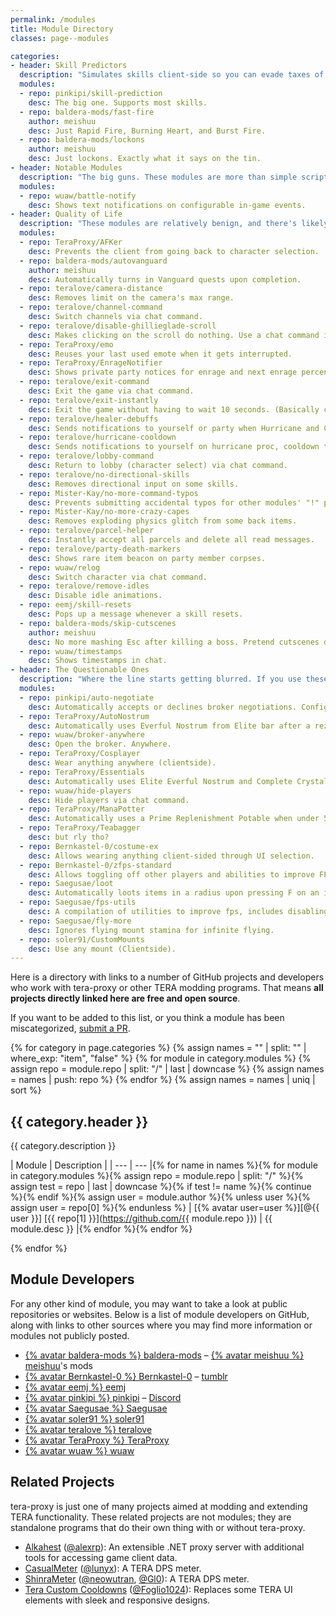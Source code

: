 ```yaml
---
permalink: /modules
title: Module Directory
classes: page--modules

categories:
- header: Skill Predictors
  description: "Simulates skills client-side so you can evade taxes of the ping variety."
  modules:
  - repo: pinkipi/skill-prediction
    desc: The big one. Supports most skills.
  - repo: baldera-mods/fast-fire
    author: meishuu
    desc: Just Rapid Fire, Burning Heart, and Burst Fire.
  - repo: baldera-mods/lockons
    author: meishuu
    desc: Just lockons. Exactly what it says on the tin.
- header: Notable Modules
  description: "The big guns. These modules are more than simple scripts."
  modules:
  - repo: wuaw/battle-notify
    desc: Shows text notifications on configurable in-game events.
- header: Quality of Life
  description: "These modules are relatively benign, and there's likely little risk to using these. But they *will* make your life better, probably."
  modules:
  - repo: TeraProxy/AFKer
    desc: Prevents the client from going back to character selection.
  - repo: baldera-mods/autovanguard
    author: meishuu
    desc: Automatically turns in Vanguard quests upon completion.
  - repo: teralove/camera-distance
    desc: Removes limit on the camera's max range.
  - repo: teralove/channel-command
    desc: Switch channels via chat command.
  - repo: teralove/disable-ghillieglade-scroll
    desc: Makes clicking on the scroll do nothing. Use a chat command instead.
  - repo: TeraProxy/emo
    desc: Reuses your last used emote when it gets interrupted.
  - repo: TeraProxy/EnrageNotifier
    desc: Shows private party notices for enrage and next enrage percentage.
  - repo: teralove/exit-command
    desc: Exit the game via chat command.
  - repo: teralove/exit-instantly
    desc: Exit the game without having to wait 10 seconds. (Basically clicking the X button.)
  - repo: teralove/healer-debuffs
    desc: Sends notifications to yourself or party when Hurricane and Contagion have been applied.
  - repo: teralove/hurricane-cooldown
    desc: Sends notifications to yourself on hurricane proc, cooldown time, and when it's ready again.
  - repo: teralove/lobby-command
    desc: Return to lobby (character select) via chat command.
  - repo: teralove/no-directional-skills
    desc: Removes directional input on some skills.
  - repo: Mister-Kay/no-more-command-typos
    desc: Prevents submitting accidental typos for other modules' "!" prefixed commands.
  - repo: Mister-Kay/no-more-crazy-capes
    desc: Removes exploding physics glitch from some back items.
  - repo: teralove/parcel-helper
    desc: Instantly accept all parcels and delete all read messages.
  - repo: teralove/party-death-markers
    desc: Shows rare item beacon on party member corpses.
  - repo: wuaw/relog
    desc: Switch character via chat command.
  - repo: teralove/remove-idles
    desc: Disable idle animations.
  - repo: eemj/skill-resets
    desc: Pops up a message whenever a skill resets.
  - repo: baldera-mods/skip-cutscenes
    author: meishuu
    desc: No more mashing Esc after killing a boss. Pretend cutscenes don't even exist.
  - repo: wuaw/timestamps
    desc: Shows timestamps in chat.
- header: The Questionable Ones
  description: "Where the line starts getting blurred. If you use these and it gets noticed... Well, no promises."
  modules:
  - repo: pinkipi/auto-negotiate
    desc: Automatically accepts or declines broker negotiations. Configurable.
  - repo: TeraProxy/AutoNostrum
    desc: Automatically uses Everful Nostrum from Elite bar after a rez.
  - repo: wuaw/broker-anywhere
    desc: Open the broker. Anywhere.
  - repo: TeraProxy/Cosplayer
    desc: Wear anything anywhere (clientside).
  - repo: TeraProxy/Essentials
    desc: Automatically uses Elite Everful Nostrum and Complete Crystalbind.
  - repo: wuaw/hide-players
    desc: Hide players via chat command.
  - repo: TeraProxy/ManaPotter
    desc: Automatically uses a Prime Replenishment Potable when under 50% MP.
  - repo: TeraProxy/Teabagger
    desc: but rly tho?
  - repo: Bernkastel-0/costume-ex
    desc: Allows wearing anything client-sided through UI selection.
  - repo: Bernkastel-0/zfps-standard
    desc: Allows toggling off other players and abilities to improve FPS.
  - repo: Saegusae/loot
    desc: Automatically loots items in a radius upon pressing F on an item.
  - repo: Saegusae/fps-utils
    desc: A compilation of utilities to improve fps, includes disabling fireworks effects.
  - repo: Saegusae/fly-more
    desc: Ignores flying mount stamina for infinite flying.
  - repo: soler91/CustomMounts
    desc: Use any mount (Clientside).
---
```


Here is a directory with links to a number of GitHub projects and developers who work with tera-proxy or other TERA modding programs. That means **all projects directly linked here are free and open source**.

If you want to be added to this list, or you think a module has been miscategorized, [submit a PR](https://github.com/meishuu/tera-proxy/edit/gh-pages/_pages/modules.md).

{% for category in page.categories %}
{% assign names = "" | split: "" | where_exp: "item", "false" %}
{% for module in category.modules %}
{% assign repo = module.repo | split: "/" | last | downcase %}
{% assign names = names | push: repo %}
{% endfor %}
{% assign names = names | uniq | sort %}

## {{ category.header }}

{{ category.description }}

| Module | Description |
| --- | --- |{% for name in names %}{% for module in category.modules %}{% assign repo = module.repo | split: "/" %}{% assign test = repo | last | downcase %}{% if test != name %}{% continue %}{% endif %}{% assign user = module.author %}{% unless user %}{% assign user = repo[0] %}{% endunless %}
| [{% avatar user=user %}][@{{ user }}] [{{ repo[1] }}](https://github.com/{{ module.repo }}) | {{ module.desc }} |{% endfor %}{% endfor %}

{% endfor %}

## Module Developers

For any other kind of module, you may want to take a look at public repositories or websites. Below is a list of module developers on GitHub, along with links to other sources where you may find more information or modules not publicly posted.

* [{% avatar baldera-mods %} baldera-mods][@baldera-mods] &ndash; [{% avatar meishuu %} meishuu][@meishuu]'s mods
* [{% avatar Bernkastel-0 %} Bernkastel-0][@Bernkastel-0] &ndash; [tumblr](http://teraproxy.tumblr.com/)
* [{% avatar eemj %} eemj][@eemj]
* [{% avatar pinkipi %} pinkipi][@pinkipi] &ndash; [Discord](https://discord.gg/RR9zf85)
* [{% avatar Saegusae %} Saegusae][@Saegusae]
* [{% avatar soler91 %} soler91][@soler91]
* [{% avatar teralove %} teralove][@teralove]
* [{% avatar TeraProxy %} TeraProxy][@TeraProxy]
* [{% avatar wuaw %} wuaw][@wuaw]

## Related Projects

tera-proxy is just one of many projects aimed at modding and extending TERA functionality. These related projects are not modules; they are standalone programs that do their own thing with or without tera-proxy.

* [Alkahest](https://github.com/alexrp/alkahest) ([@alexrp]): An extensible .NET proxy server with additional tools for accessing game client data.
* [CasualMeter](https://github.com/lunyx/CasualMeter) ([@lunyx]): A TERA DPS meter.
* [ShinraMeter](https://github.com/neowutran/ShinraMeter) ([@neowutran], [@Gl0]): A TERA DPS meter.
* [Tera Custom Cooldowns](https://github.com/Foglio1024/Tera-custom-cooldowns) ([@Foglio1024]): Replaces some TERA UI elements with sleek and responsive designs.



[//]: # (GitHub @mention link references go below.)

[@alexrp]: <https://github.com/alexrp> "Alex Rønne Petersen"
[@baldera-mods]: <https://github.com/baldera-mods> "Meishu's Baldera Mods"
[@Bernkastel-0]: <https://github.com/Bernkastel-0> "Bernkastel"
[@eemj]: <https://github.com/eemj> "Jamie"
[@Foglio1024]: <https://github.com/Foglio1024> "Foglio"
[@Gl0]: <https://github.com/Gl0> "Gl0"
[@lunyx]: <https://github.com/lunyx> "Daniel"
[@meishuu]: <https://github.com/meishuu> "Meishu"
[@Mister-Kay]: <https://github.com/mister-kay>
[@neowutran]: <https://github.com/neowutran> "Yukikoo"
[@pinkipi]: <https://github.com/pinkipi> "Pinkie Pie"
[@Saegusae]: <http://github.com/saegusae> "Seagoose"
[@soler91]: <http://github.com/soler91> "Fruit"
[@teralove]: <https://github.com/teralove>
[@TeraProxy]: <https://github.com/TeraProxy>
[@wuaw]: <https://github.com/wuaw>
